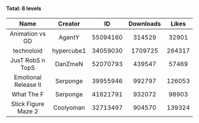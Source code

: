 #### Total: 6 levels

| Name | Creator | ID | Downloads | Likes |
|:---:|:---:|:---:|:---:|:---:|
| Animation vs GD | AgentY | 55094160 | 314529 | 32901
| technoloid | hypercube1 | 34059030 | 1709725 | 264317
| JusT RobS n TopS | DanZmeN | 52070793 | 439547 | 57469
| Emotional Release II | Serponge | 39955946 | 992797 | 126053
| What The F | Serponge | 41621791 | 932072 | 98903
| Stick Figure Maze 2 | Coolyoman | 32713497 | 904570 | 139324
